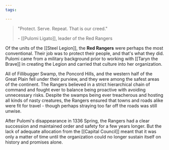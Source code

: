 ```yaml
---
tags:

---
```

>"Protect. Serve. Repeat. That is our creed."
>
>\- [[Pulomi Ligato]], leader of the Red Rangers

Of the units of the [[Steel Legion]], the **Red Rangers** were perhaps the most conventional. Their job was to protect their people, and that's what they did. Pulomi came from a military background prior to working with [[Taryn the Brave]] in creating the Legion and carried that culture into her organization.

All of Fillibugger Swamp, the Poncord Hills, and the western half of the Great Plain fell under their purview, and they were among the safest areas of the continent. The Rangers believed in a strict hierarchical chain of command and fought ever to balance being proactive with avoiding unnecessary risks. Despite the swamps being ever treacherous and hosting all kinds of nasty creatures, the Rangers ensured that towns and roads alike were fit for travel - though perhaps straying too far off the roads was still unwise.

After Pulomi's disappearance in 1336 Spring, the Rangers had a clear succession and maintained order and safety for a few years longer. But the lack of adequate allocation from the [[Capital Council]] meant that it was only a matter of time until the organization could no longer sustain itself on history and promises alone.